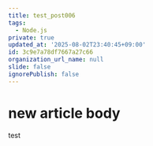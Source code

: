 ```yaml
---
title: test_post006
tags:
  - Node.js
private: true
updated_at: '2025-08-02T23:40:45+09:00'
id: 3c9e7a78df7667a27c66
organization_url_name: null
slide: false
ignorePublish: false
---
```

# new article body
test
